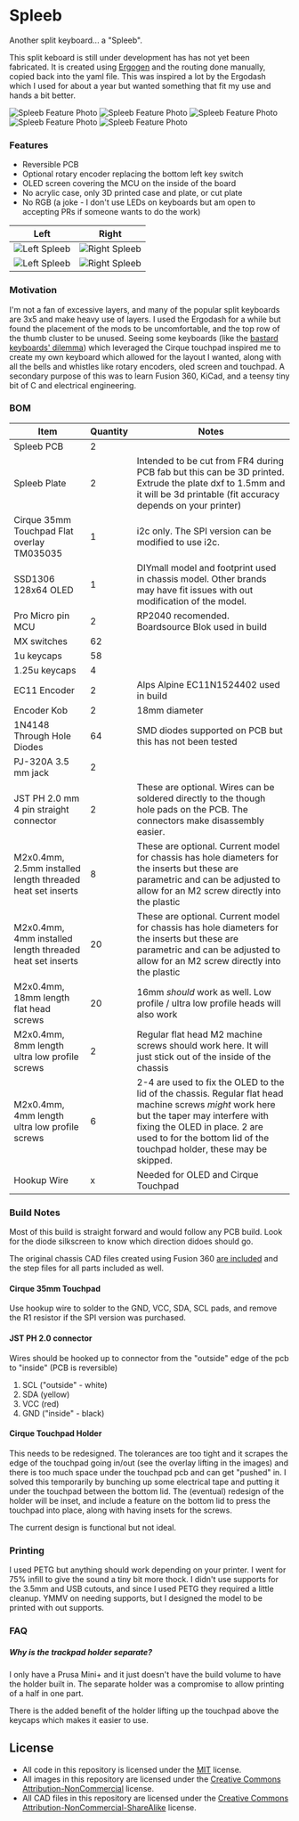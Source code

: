 # Spleeb
Another split keyboard... a "Spleeb".

This split keboard is still under development has has not yet been fabricated. It is created using [Ergogen](https://github.com/ergogen/ergogen/) and the routing done manually, copied back into the yaml file. This was inspired a lot by the Ergodash which I used for about a year but wanted something that fit my use and hands a bit better.


![Spleeb Feature Photo](images/built_spleeb_1.jpg)
![Spleeb Feature Photo](images/built_spleeb_2.jpg)
![Spleeb Feature Photo](images/built_spleeb_3.jpg)
![Spleeb Feature Photo](images/built_spleeb_4.jpg)
![Spleeb Feature Photo](images/built_spleeb_oled.jpg)

### Features

- Reversible PCB
- Optional rotary encoder replacing the bottom left key switch
- OLED screen covering the MCU on the inside of the board
- No acrylic case, only 3D printed case and plate, or cut plate
- No RGB (a joke - I don't use LEDs on keyboards but am open to accepting PRs if someone wants to do the work)

| Left | Right |
| --- | --- |
| ![Left Spleeb](images/built_spleeb_left.jpg) | ![Right Spleeb](images/built_spleeb_right.jpg) |
| ![Left Spleeb](images/pcb_left.png) | ![Right Spleeb](images/pcb_right.png) |


### Motivation

I'm not a fan of excessive layers, and many of the popular split keyboards are 3x5 and make heavy use of layers. I used the Ergodash for a while but found the placement of the mods to be uncomfortable, and the top row of the thumb cluster to be unused. Seeing some keyboards (like the [bastard keyboards' dilemma](https://bastardkb.com/dilemma/)) which leveraged the Cirque touchpad inspired me to create my own keyboard which allowed for the layout I wanted, along with all the bells and whistles like rotary encoders, oled screen and touchpad. A secondary purpose of this was to learn Fusion 360, KiCad, and a teensy tiny bit of C and electrical engineering.

### BOM

| Item                                                       | Quantity | Notes                                                                                                                                                                                                                                                |
|------------------------------------------------------------|----------|------------------------------------------------------------------------------------------------------------------------------------------------------------------------------------------------------------------------------------------------------|
| Spleeb PCB                                                 | 2        |                                                                                                                                                                                                                                                      |
| Spleeb Plate                                               | 2        | Intended to be cut from FR4 during PCB fab but this can be 3D printed. Extrude the plate dxf to 1.5mm and it will be 3d printable (fit accuracy depends on your printer)                                                                             |
| Cirque 35mm Touchpad Flat overlay TM035035                 | 1        | i2c only. The SPI version can be modified to use i2c.                                                                                                                                                                                                |
| SSD1306 128x64 OLED                                        | 1        | DIYmall model and footprint used in chassis model. Other brands may have fit issues with out modification of the model.                                                                                                                              |
| Pro Micro pin MCU                                          | 2        | RP2040 recomended. Boardsource Blok used in build                                                                                                                                                                                                    |
| MX switches                                                | 62       |                                                                                                                                                                                                                                                      |
| 1u keycaps                                                 | 58       |                                                                                                                                                                                                                                                      |
| 1.25u keycaps                                              | 4        |                                                                                                                                                                                                                                                      |
| EC11 Encoder                                               | 2        | Alps Alpine EC11N1524402 used in build                                                                                                                                                                                                               |
| Encoder Kob                                                | 2        | 18mm diameter                                                                                                                                                                                                                                        |
| 1N4148 Through Hole Diodes                                  | 64       | SMD diodes supported on PCB but this has not been tested                                                                                                                                                                                            |
| PJ-320A 3.5 mm jack                                        | 2        |                                                                                                                                                                                                                                                      |
| JST PH 2.0 mm 4 pin straight connector                     | 2        | These are optional. Wires can be soldered directly to the though hole pads on the PCB. The connectors make disassembly easier.                                                                                                                       |
| M2x0.4mm, 2.5mm installed length threaded heat set inserts | 8        | These are optional. Current model for chassis has hole diameters for the inserts but these are parametric and can be adjusted to allow for an M2 screw directly into the plastic                                                                     |
| M2x0.4mm, 4mm installed length threaded heat set inserts   | 20       | These are optional. Current model for chassis has hole diameters for the inserts but these are parametric and can be adjusted to allow for an M2 screw directly into the plastic                                                                     |
| M2x0.4mm, 18mm length flat head screws                     | 20       | 16mm _should_ work as well. Low profile / ultra low profile heads will also work                                                                                                                                                                     |
| M2x0.4mm, 8mm length ultra low profile screws              | 2        | Regular flat head M2 machine screws should work here. It will just stick out of the inside of the chassis                                                                                                                                            |
| M2x0.4mm, 4mm length ultra low profile screws              | 6        | 2-4 are used to fix the OLED to the lid of the chassis. Regular flat head machine screws _might_ work here but the taper may interfere with fixing the OLED in place. 2 are used to for the bottom lid of the touchpad holder, these may be skipped. |
| Hookup Wire                                                | x        | Needed for OLED and Cirque Touchpad                                                                                                                                                                                                                  |
### Build Notes

Most of this build is straight forward and would follow any PCB build. Look for the diode silkscreen to know which direction didoes should go.

The original chassis CAD files created using Fusion 360 [are included](./chassis/) and the step files for all parts included as well.

#### Cirque 35mm Touchpad

Use hookup wire to solder to the GND, VCC, SDA, SCL pads, and remove the R1 resistor if the SPI version was purchased.

#### JST PH 2.0 connector

Wires should be hooked up to connector from the "outside" edge of the pcb to "inside" (PCB is reversible)

1. SCL ("outside" - white)
1. SDA (yellow)
1. VCC (red)
1. GND ("inside" - black)

#### Cirque Touchpad Holder

This needs to be redesigned. The tolerances are too tight and it scrapes the
edge of the touchpad going in/out (see the overlay lifting in the images) and
there is too much space under the touchpad pcb and can get "pushed" in. I solved
this temporarily by bunching up some electrical tape and putting it under the
touchpad between the bottom lid. The (eventual) redesign of the holder will be
inset, and include a feature on the bottom lid to press the touchpad into place,
along with having insets for the screws.

The current design is functional but not ideal.

### Printing

I used PETG but anything should work depending on your printer. I went for 75% infill to give the sound a tiny bit more thock. I didn't use supports for the 3.5mm and USB cutouts, and since I used PETG they required a little cleanup. YMMV on needing supports, but I designed the model to be printed with out supports.


### FAQ

##### Why is the trackpad holder separate?

I only have a Prusa Mini+ and it just doesn't have the build volume to have the holder built in. The separate holder was a compromise to allow printing of a half in one part.

There is the added benefit of the holder lifting up the touchpad above the keycaps which makes it easier to use.

## License

- All code in this repository is licensed under the [MIT](./LICENSE) license.
- All images in this repository are licensed under the [Creative Commons Attribution-NonCommercial](https://creativecommons.org/licenses/by-nc/4.0/) license.
- All CAD files in this repository are licensed under the [Creative Commons Attribution-NonCommercial-ShareAlike](https://creativecommons.org/licenses/by-nc-sa/4.0/) license.
